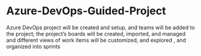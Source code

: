 # Azure-DevOps-Guided-Project
Azure DevOps project will be created and setup, and teams will be added to the project; the project’s boards will be created, imported, and managed and different views of work items will be customized, and explored , and organized into sprints  
